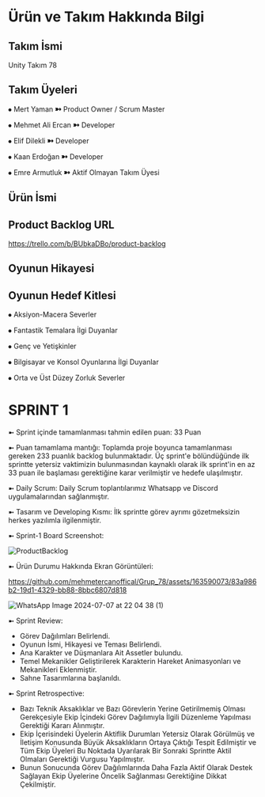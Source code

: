 # Ürün ve Takım Hakkında Bilgi

## Takım İsmi
Unity Takım 78

## Takım Üyeleri
⦁ Mert Yaman ➼ Product Owner / Scrum Master 

⦁ Mehmet Ali Ercan ➼ Developer 

⦁ Elif Dilekli ➼ Developer 

⦁ Kaan Erdoğan ➼ Developer 

⦁ Emre Armutluk ➼ Aktif Olmayan Takım Üyesi


## Ürün İsmi


## Product Backlog URL

https://trello.com/b/BUbkaDBo/product-backlog

## Oyunun Hikayesi


## Oyunun Hedef Kitlesi

⦁ Aksiyon-Macera Severler

⦁ Fantastik Temalara İlgi Duyanlar

⦁ Genç ve Yetişkinler

⦁ Bilgisayar ve Konsol Oyunlarına İlgi Duyanlar

⦁ Orta ve Üst Düzey Zorluk Severler


# SPRINT 1 

➼ Sprint içinde tamamlanması tahmin edilen puan: 33 Puan

➼ Puan tamamlama mantığı: Toplamda proje boyunca tamamlanması gereken 233 puanlık backlog bulunmaktadır. Üç sprint'e bölündüğünde ilk sprintte yetersiz vaktimizin bulunmasından kaynaklı olarak ilk sprint'in en az 33 puan ile başlaması gerektiğine karar verilmiştir ve hedefe ulaşılmıştır.

➼ Daily Scrum: Daily Scrum toplantılarımız Whatsapp ve Discord uygulamalarından sağlanmıştır.

➼ Tasarım ve Developing Kısmı: İlk sprintte görev ayrımı gözetmeksizin herkes yazılımla ilgilenmiştir.

➼ Sprint-1 Board Screenshot:

![ProductBacklog](https://github.com/mehmetercanoffical/Grup_78/assets/163590073/b4317dc5-20cb-4b67-8325-753d7ffcf44f)

➼ Ürün Durumu Hakkında Ekran Görüntüleri: 

https://github.com/mehmetercanoffical/Grup_78/assets/163590073/83a986b2-19d1-4329-bb88-8bbc6807d818

![WhatsApp Image 2024-07-07 at 22 04 38 (1)](https://github.com/mehmetercanoffical/Grup_78/assets/163590073/cd87112f-b449-4106-89f0-6f69239ca63f)



➼ Sprint Review:

   * Görev Dağılımları Belirlendi.
   * Oyunun İsmi, Hikayesi ve Teması Belirlendi.
   * Ana Karakter ve Düşmanlara Ait Assetler bulundu.
   * Temel Mekanikler Geliştirilerek Karakterin Hareket Animasyonları ve Mekanikleri Eklenmiştir.
   * Sahne Tasarımlarına başlanıldı.

➼ Sprint Retrospective:
   * Bazı Teknik Aksaklıklar ve Bazı Görevlerin Yerine Getirilmemiş Olması Gerekçesiyle Ekip İçindeki Görev Dağılımıyla İlgili Düzenleme Yapılması Gerektiği Kararı Alınmıştır.
   * Ekip İçerisindeki Üyelerin Aktiflik Durumları Yetersiz Olarak Görülmüş ve İletişim Konusunda Büyük Aksaklıkların Ortaya Çıktığı Tespit Edilmiştir ve Tüm Ekip Üyeleri Bu Noktada 
     Uyarılarak Bir Sonraki Sprintte Aktil Olmaları Gerektiği Vurgusu Yapılmıştır.
   * Bunun Sonucunda Görev Dağılımlarında Daha Fazla Aktif Olarak Destek Sağlayan Ekip Üyelerine Öncelik Sağlanması Gerektiğine Dikkat Çekilmiştir.

























